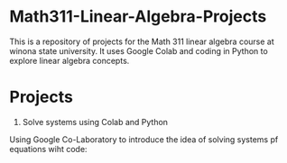 # Math311-Linear-Algebra-Projects

This is a repository of projects for the Math 311 linear algebra course at winona state university.  It uses Google Colab and coding in Python to explore linear algebra concepts.

# Projects

 1. Solve systems using Colab and Python

Using Google Co-Laboratory to introduce the idea of solving systems pf equations wiht code:
    
